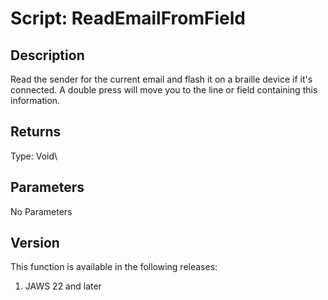 # Script: ReadEmailFromField

## Description

Read the sender for the current email and flash it on a braille device
if it\'s connected. A double press will move you to the line or field
containing this information.

## Returns

Type: Void\

## Parameters

No Parameters

## Version

This function is available in the following releases:

1.  JAWS 22 and later
